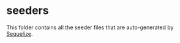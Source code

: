 # seeders
This folder contains all the seeder files that are auto-generated by [Sequelize](https://sequelize.org/).